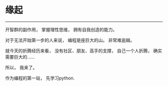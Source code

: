 # 缘起

---

开智群的副作用， 掌握理性思维， 拥有自我创造的能力。

对于无法开始第一步的人来说， 编程是座巨大的山。 非常难逾越。

就今天的折腾经历来看， 没有社区、朋友、高手的支撑， 自己一个人折腾， 确实需要巨大的……

所以， 我来了。

作为编程的第一站， 先学习python.

